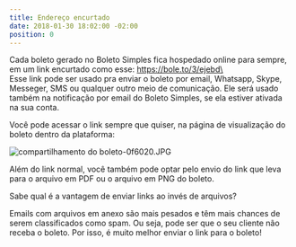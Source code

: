 ```yaml
---
title: Endereço encurtado
date: 2018-01-30 18:02:00 -02:00
position: 0
---
```


Cada boleto gerado no Boleto Simples fica hospedado online para sempre, em um link encurtado como esse: https://bole.to/3/ejebd\
\
Esse link pode ser usado pra enviar o boleto por email, Whatsapp, Skype, Messeger, SMS ou qualquer outro meio de comunicação. Ele será usado também na notificação por email do Boleto Simples, se ela estiver ativada na sua conta. 

Você pode acessar o link sempre que quiser, na página de visualização do boleto dentro da plataforma:

![compartilhamento do boleto-0f6020.JPG](/uploads/compartilhamento%20do%20boleto-0f6020.JPG)

Além do link normal, você também pode optar pelo envio do link que leva para o arquivo em PDF ou o arquivo em PNG do boleto.

Sabe qual é a vantagem de enviar links ao invés de arquivos?

Emails com arquivos em anexo são mais pesados e têm mais chances de serem classificados como spam. Ou seja, pode ser que o seu cliente não receba o boleto.
Por isso, é muito melhor enviar o link para o boleto!